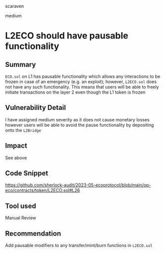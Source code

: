 scaraven

medium

# L2ECO should have pausable functionality

## Summary
`ECO.sol` on L1 has pausable functionality which allows any interactions to be frozen in case of an emergency (e.g. an exploit); however, `L2ECO.sol` does not have any such functionality. This means that users will be able to freely initiate transactions on the layer 2 even though the L1 token is frozen
## Vulnerability Detail
I have assigned medium severity as it does not cause monetary losses however users will be able to avoid the pause functionality by depositing onto the `L2Bridge`
## Impact
See above
## Code Snippet
https://github.com/sherlock-audit/2023-05-ecoprotocol/blob/main/op-eco/contracts/token/L2ECO.sol#L26
## Tool used

Manual Review

## Recommendation
Add pausable modifiers to any transfer/mint/burn functions in `L2ECO.sol`